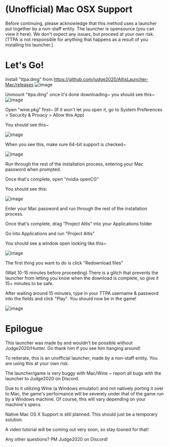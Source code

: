 # (Unofficial) Mac OSX Support
Before continuing, please acknowledge that this method uses a launcher put together by a non-staff entity. The launcher is opensource (you can view it here). We don't expect any issues, but proceed at your own risk. 
[TTPA is not responsible for anything that happens as a result of you installing his launcher.]
# Let's Go!
Install "ttpa.dmg" from https://github.com/judge2020/AltisLauncher-Mac/releases
![image](https://camo.githubusercontent.com/7a65ad8412bbac66e36b1b9bf9ffcb09879fade6/687474703a2f2f696d6167652e70726e747363722e636f6d2f696d6167652f30353637393634616265393834373863396462643936343536646364383165622e706e67)

Unmount "ttpa.dmg" once it's done downloading~ you should see this~
![image](https://camo.githubusercontent.com/6f95d6492725052c3c7c894d2f4d7a69f4ac1166/687474703a2f2f696d6167652e70726e747363722e636f6d2f696d6167652f34376365303064663536303634303061613438353334633865666661663439392e706e67)

Open "wine.pkg" first~ (If it won't let you open it, go to System Preferences > Security & Privacy > Allow this App)

You should see this~

![image](https://camo.githubusercontent.com/55917d0a56c3876af48eec5c292249577494ec2c/687474703a2f2f696d6167652e70726e747363722e636f6d2f696d6167652f65393632666531353466616234643835386339313662656634326262633431322e706e67)

When you see this, make sure 64-bit support is checked~

![image](https://camo.githubusercontent.com/970211108d9dbe9a634670d70f02ae34ac60ea60/687474703a2f2f696d6167652e70726e747363722e636f6d2f696d6167652f61653264373532346137396534383233623535353263343038346566656466392e706e67)

Run through the rest of the installation process, entering your Mac password when prompted.

Once that's complete, open "nvidia openCG"

You should see this:

![image](https://camo.githubusercontent.com/0df333dcfad8d212f3eec9020ebbd0dc0a298bf4/687474703a2f2f696d6167652e70726e747363722e636f6d2f696d6167652f37633438326262396635356234653162396632366465646565363937326431332e706e67)

Enter your Mac password and run through the rest of the installation process.

Once that's complete, drag "Project Altis" into your Applications folder

Go into Applications and run "Project Altis"

You should see a window open looking like this~

![image](https://camo.githubusercontent.com/654eca17edb32da8ae0c6ab6f80efdf3e119e37b/687474703a2f2f696d6167652e70726e747363722e636f6d2f696d6167652f63346535336634643464376434313939396566356335376639666261383165312e706e67)

The first thing you want to do is click "Redownload files"

(Wait 10-15 minutes before proceeding) There is a glitch that prevents the launcher from letting you know when the download is complete, so give it 15+ minutes to be safe.

After waiting around 15 minutes, type in your TTPA username & password into the fields and click "Play". You should now be in the game!

![image](https://camo.githubusercontent.com/9ac64d02d5f0f17759784e1ce91f8d8766d996b0/687474703a2f2f696d6167652e70726e747363722e636f6d2f696d6167652f61343062383836383139373934356230383462326133383262313164653530612e706e67)

# Epilogue

This launcher was made by and wouldn't be possible without Judge2020/Hunter. Go thank him if you see him hanging around!

To reiterate, this is an unofficial launcher, made by a non-staff entity. You are using this at your own risk.

The launcher/game is very buggy with Mac/Wine ~ report all bugs with the launcher to Judge2020 on Discord.

Due to it utilizing Wine (a Windows emulator) and not natively porting it over to Mac, the game's performance will be severely under that of the game run by a Windows machine. Of course, this will vary depending on your machine's specs.

Native Mac OS X Support is still planned. This should just be a temporary solution.

A video tutorial will be coming out very soon, so stay tooned for that!

Any other questions? PM Judge2020 on Discord!